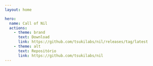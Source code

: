 ```yaml
---
layout: home

hero:
  name: Call of Nil
  actions:
    - theme: brand
      text: Download
      link: https://github.com/tsukilabs/nil/releases/tag/latest
    - theme: alt
      text: Repositório
      link: https://github.com/tsukilabs/nil
---
```

